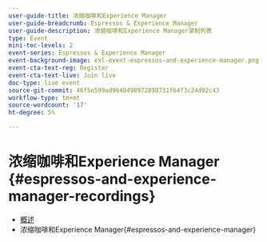 ```yaml
---
user-guide-title: 浓缩咖啡和Experience Manager
user-guide-breadcrumb: Espressos & Experience Manager
user-guide-description: 浓缩咖啡和Experience Manager录制列表
type: Event
mini-toc-levels: 2
event-series: Espressos & Experience Manager
event-background-image: exl-event-espressos-and-experience-manager.png
event-cta-text-reg: Register
event-cta-text-live: Join live
doc-type: live event
source-git-commit: 46f5e599ad9648498972898731f64f3c24d92c43
workflow-type: tm+mt
source-wordcount: '17'
ht-degree: 5%

---
```



# 浓缩咖啡和Experience Manager {#espressos-and-experience-manager-recordings}

+ [概述](overview.md)
+ 浓缩咖啡和Experience Manager{#espressos-and-experience-manager}

